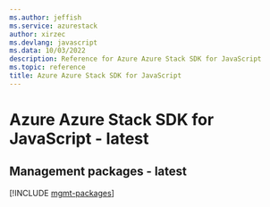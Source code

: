```yaml
---
ms.author: jeffish
ms.service: azurestack
author: xirzec
ms.devlang: javascript
ms.data: 10/03/2022
description: Reference for Azure Azure Stack SDK for JavaScript
ms.topic: reference
title: Azure Azure Stack SDK for JavaScript
---
```

# Azure Azure Stack SDK for JavaScript - latest

## Management packages - latest
[!INCLUDE [mgmt-packages](azure-stack-mgmt-index.md)]
